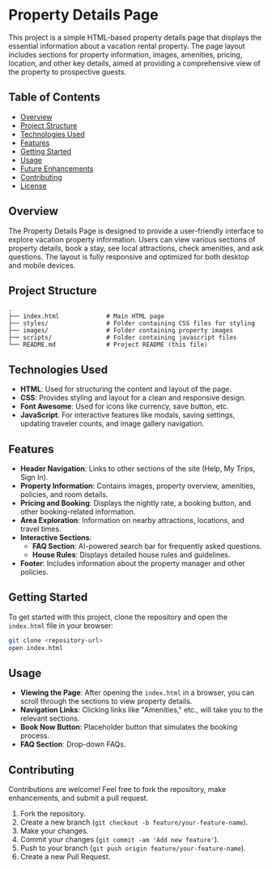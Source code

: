 # Property Details Page

This project is a simple HTML-based property details page that displays the essential information about a vacation rental property. The page layout includes sections for property information, images, amenities, pricing, location, and other key details, aimed at providing a comprehensive view of the property to prospective guests.

## Table of Contents

- [Overview](#overview)
- [Project Structure](#project-structure)
- [Technologies Used](#technologies-used)
- [Features](#features)
- [Getting Started](#getting-started)
- [Usage](#usage)
- [Future Enhancements](#future-enhancements)
- [Contributing](#contributing)
- [License](#license)

## Overview

The Property Details Page is designed to provide a user-friendly interface to explore vacation property information. Users can view various sections of property details, book a stay, see local attractions, check amenities, and ask questions. The layout is fully responsive and optimized for both desktop and mobile devices.

## Project Structure

```
.
├── index.html             # Main HTML page
├── styles/                # Folder containing CSS files for styling
├── images/                # Folder containing property images
├── scripts/               # Folder containing javascript files
└── README.md              # Project README (this file)
```

## Technologies Used

- **HTML**: Used for structuring the content and layout of the page.
- **CSS**: Provides styling and layout for a clean and responsive design.
- **Font Awesome**: Used for icons like currency, save button, etc.
- **JavaScript**: For interactive features like modals, saving settings, updating traveler counts, and image gallery navigation.

## Features

- **Header Navigation**: Links to other sections of the site (Help, My Trips, Sign In).
- **Property Information**: Contains images, property overview, amenities, policies, and room details.
- **Pricing and Booking**: Displays the nightly rate, a booking button, and other booking-related information.
- **Area Exploration**: Information on nearby attractions, locations, and travel times.
- **Interactive Sections**:
  - **FAQ Section**: AI-powered search bar for frequently asked questions.
  - **House Rules**: Displays detailed house rules and guidelines.
- **Footer**: Includes information about the property manager and other policies.

## Getting Started

To get started with this project, clone the repository and open the `index.html` file in your browser:

```bash
git clone <repository-url>
open index.html
```

## Usage

- **Viewing the Page**: After opening the `index.html` in a browser, you can scroll through the sections to view property details.
- **Navigation Links**: Clicking links like "Amenities," etc., will take you to the relevant sections.
- **Book Now Button**: Placeholder button that simulates the booking process.
- **FAQ Section**: Drop-down FAQs.

## Contributing

Contributions are welcome! Feel free to fork the repository, make enhancements, and submit a pull request.

1. Fork the repository.
2. Create a new branch (`git checkout -b feature/your-feature-name`).
3. Make your changes.
4. Commit your changes (`git commit -am 'Add new feature'`).
5. Push to your branch (`git push origin feature/your-feature-name`).
6. Create a new Pull Request.
